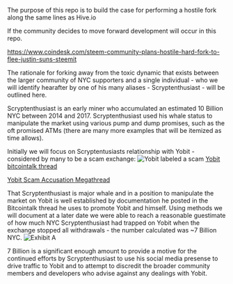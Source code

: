 The purpose of this repo is to build the case for performing a hostile fork along the same lines as Hive.io

If the community decides to move forward development will occur in this repo.

https://www.coindesk.com/steem-community-plans-hostile-hard-fork-to-flee-justin-suns-steemit 

The rationale for forking away from the toxic dynamic that exists between the larger community of NYC supporters and a single individual - who we will identify hearafter by one of his many aliases - Scryptenthusiast - will be outlined here.

Scryptenthusiast is an early miner who accumulated an estimated 10 Billion NYC between 2014 and 2017.  Scryptenthusiast used his whale status to manipulate the market using various pump and dump promises, such as the oft promised ATMs (there are many more examples that will be itemized as time allows).

Initially we will focus on Scryptentusiasts relationship with Yobit - considered by many to be a scam exchange:
![Yobit labeled a scam](https://media.discordapp.net/attachments/514103985104224256/700322880709328966/p.png?width=2160&height=284)
[Yobit bitcointalk thread](https://bitcointalk.org/index.php?topic=914975.0)

[Yobit Scam Accusation Megathread](https://bitcointalk.org/index.php?topic=5134358.0)

That Scryptenthusiast is major whale and in a position to manipulate the market on Yobit is well established by documentation he posted in the Bitcointalk thread he uses to promote Yobit and himself. Using methods we will document at a later date we were able to reach a reasonable guestimate of how much NYC Scryptenthusiast had trapped on Yobit when the exchange stopped all withdrawals - the number calculated was ~7 Billion NYC.
![Exhibit A](https://ip.bitcointalk.org/?u=https%3A%2F%2Fcdn.discordapp.com%2Fattachments%2F409847522282962955%2F601175424474546177%2Funknown.png&t=612&c=M6ufuweHAVhU5Q)

7 Billion is a significant enough amount to provide a motive for the continued efforts by Scryptenthusiast to use his social media presense to drive traffic to Yobit and to attempt to discredit the broader community members and developers who advise against any dealings with Yobit.
